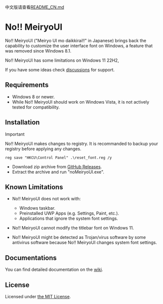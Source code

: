 中文版请查看[README_CN.md](https://github.com/Tatsu-syo/noMeiryoUI/blob/master/README_CN.md)

# No!! MeiryoUI

No!! MeiryoUI ("Meiryo UI mo daikkirai!!" in Japanese) brings back the capability to customize the user interface font on Windows, a feature that was removed since Windows 8.1.

No!! MeiryoUI has some limitations on Windows 11 22H2,

If you have some ideas check [discussions](https://github.com/Tatsu-syo/noMeiryoUI/discussions) for support.

## Requirements

- Windows 8 or newer.
- While No!! MeiryoUI should work on Windows Vista, it is not actively tested for compatibility.

## Installation

> [!IMPORTANT]  
> No!! MeiryoUI makes changes to registry. It is recommanded to backup your registry before applying any changes.
> 
> ```
> reg save "HKCU\Control Panel" .\reset_font.reg /y
> ```

- Download zip archive from [GitHub Releases](https://github.com/Tatsu-syo/noMeiryoUI/releases/latest).
- Extract the archive and run "noMeiryoUI.exe".

## Known Limitations

- No!! MeiryoUI does not work with:
  - Windows taskbar.
  - Preinstalled UWP Apps (e.g. Settings, Paint, etc.).
  - Applications that ignore the system font settings.

- No!! MeiryoUI cannot modify the titlebar font on Windows 11.
- No!! MeiryoUI might be detected as Trojan/virus software by some antivirus software because No!! MeiryoUI changes system font settings.

## Documentations

You can find detailed documentation on the [wiki](https://github.com/Tatsu-syo/noMeiryoUI/wiki).

## License

Licensed under [the MIT License](https://github.com/Tatsu-syo/noMeiryoUI/blob/master/LICENSE).
